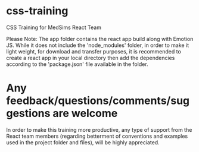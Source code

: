 # css-training
CSS Training for MedSims React Team


Please Note: The app folder contains the react app build along with Emotion JS. While it does not include the 'node_modules' folder, in order to make it light weight, for download and transfer purposes, it is recommended to create a react app in your local directory then add the dependencies according to the 'package.json' file available in the folder.


# Any feedback/questions/comments/suggestions are welcome
In order to make this training more productive, any type of support from the React team members (regarding betterment of conventions and examples used in the project folder and files), will be highly appreciated.
